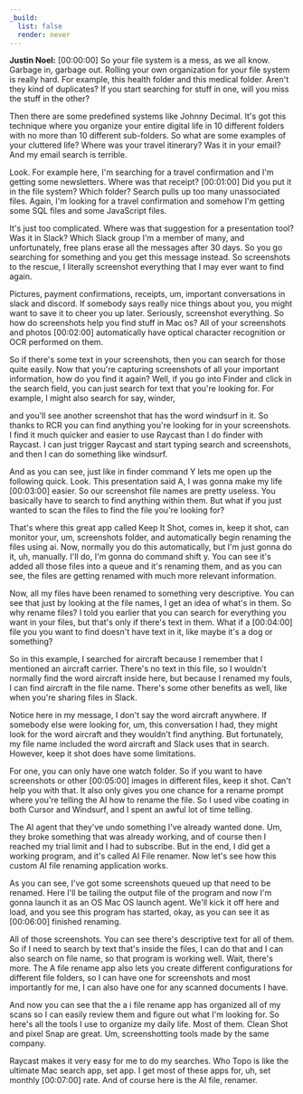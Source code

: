```yaml
---
_build:
  list: false
  render: never
---
```


**Justin Noel:** [00:00:00] So your file system is a mess, as we all know. Garbage in, garbage out. Rolling your own organization for your file system is really hard. For example, this health folder and this medical folder. Aren't they kind of duplicates? If you start searching for stuff in one, will you miss the stuff in the other?

Then there are some predefined systems like Johnny Decimal. It's got this technique where you organize your entire digital life in 10 different folders with no more than 10 different sub-folders. So what are some examples of your cluttered life? Where was your travel itinerary? Was it in your email? And my email search is terrible.

Look. For example here, I'm searching for a travel confirmation and I'm getting some newsletters. Where was that receipt? [00:01:00] Did you put it in the file system? Which folder? Search pulls up too many unassociated files. Again, I'm looking for a travel confirmation and somehow I'm getting some SQL files and some JavaScript files.

It's just too complicated. Where was that suggestion for a presentation tool? Was it in Slack? Which Slack group I'm a member of many, and unfortunately, free plans erase all the messages after 30 days. So you go searching for something and you get this message instead. So screenshots to the rescue, I literally screenshot everything that I may ever want to find again.

Pictures, payment confirmations, receipts, um, important conversations in slack and discord. If somebody says really nice things about you, you might want to save it to cheer you up later. Seriously, screenshot everything. So how do screenshots help you find stuff in Mac os? All of your screenshots and photos [00:02:00] automatically have optical character recognition or OCR performed on them.

So if there's some text in your screenshots, then you can search for those quite easily. Now that you're capturing screenshots of all your important information, how do you find it again? Well, if you go into Finder and click in the search field, you can just search for text that you're looking for. For example, I might also search for say, winder,

and you'll see another screenshot that has the word windsurf in it. So thanks to RCR you can find anything you're looking for in your screenshots. I find it much quicker and easier to use Raycast than I do finder with Raycast. I can just trigger Raycast and start typing search and screenshots, and then I can do something like windsurf.

And as you can see, just like in finder command Y lets me open up the following quick. Look. This presentation said A, I was gonna make my life [00:03:00] easier. So our screenshot file names are pretty useless. You basically have to search to find anything within them. But what if you just wanted to scan the files to find the file you're looking for?

That's where this great app called Keep It Shot, comes in, keep it shot, can monitor your, um, screenshots folder, and automatically begin renaming the files using ai. Now, normally you do this automatically, but I'm just gonna do it, uh, manually. I'll do, I'm gonna do command shift y. You can see it's added all those files into a queue and it's renaming them, and as you can see, the files are getting renamed with much more relevant information.

Now, all my files have been renamed to something very descriptive. You can see that just by looking at the file names, I get an idea of what's in them. So why rename files? I told you earlier that you can search for everything you want in your files, but that's only if there's text in them. What if a [00:04:00] file you you want to find doesn't have text in it, like maybe it's a dog or something?

So in this example, I searched for aircraft because I remember that I mentioned an aircraft carrier. There's no text in this file, so I wouldn't normally find the word aircraft inside here, but because I renamed my fouls, I can find aircraft in the file name. There's some other benefits as well, like when you're sharing files in Slack.

Notice here in my message, I don't say the word aircraft anywhere. If somebody else were looking for, um, this conversation I had, they might look for the word aircraft and they wouldn't find anything. But fortunately, my file name included the word aircraft and Slack uses that in search. However, keep it shot does have some limitations.

For one, you can only have one watch folder. So if you want to have screenshots or other [00:05:00] images in different files, keep it shot. Can't help you with that. It also only gives you one chance for a rename prompt where you're telling the AI how to rename the file. So I used vibe coating in both Cursor and Windsurf, and I spent an awful lot of time telling.

The AI agent that they've undo something I've already wanted done. Um, they broke something that was already working, and of course then I reached my trial limit and I had to subscribe. But in the end, I did get a working program, and it's called AI File renamer. Now let's see how this custom AI file renaming application works.

As you can see, I've got some screenshots queued up that need to be renamed. Here I'll be tailing the output file of the program and now I'm gonna launch it as an OS Mac OS launch agent. We'll kick it off here and load, and you see this program has started, okay, as you can see it as [00:06:00] finished renaming.

All of those screenshots. You can see there's descriptive text for all of them. So if I need to search by text that's inside the files, I can do that and I can also search on file name, so that program is working well. Wait, there's more. The A file rename app also lets you create different configurations for different file folders, so I can have one for screenshots and most importantly for me, I can also have one for any scanned documents I have.

And now you can see that the a i file rename app has organized all of my scans so I can easily review them and figure out what I'm looking for. So here's all the tools I use to organize my daily life. Most of them. Clean Shot and pixel Snap are great. Um, screenshotting tools made by the same company.

Raycast makes it very easy for me to do my searches. Who Topo is like the ultimate Mac search app, set app. I get most of these apps for, uh, set monthly [00:07:00] rate. And of course here is the AI file, renamer.